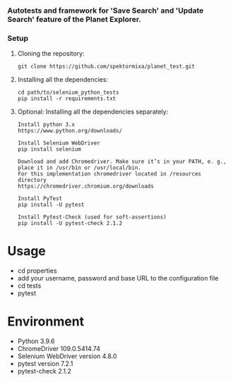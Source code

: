 ### Autotests and framework for 'Save Search' and 'Update Search' feature of the Planet Explorer.

### Setup

 1. Cloning the repository:

    ```shell
    git clone https://github.com/spektormixa/planet_test.git
    ```

2. Installing all the dependencies:

    ```shell
    cd path/to/selenium_python_tests
    pip install -r requirements.txt
    ```

3.  Optional: Installing all the dependencies separately:

    ```shell
    Install python 3.x
    https://www.python.org/downloads/
    
    Install Selenium WebDriver
    pip install selenium
    
    Download and add Chromedriver. Make sure it’s in your PATH, e. g., place it in /usr/bin or /usr/local/bin.
    For this implementation chromedriver located in /resources directory
    https://chromedriver.chromium.org/downloads
    
    Install PyTest
    pip install -U pytest
    
    Install Pytest-Check (used for soft-assertions)
    pip install -U pytest-check 2.1.2
    ```


Usage
=

 - cd properties
 - add your username, password and base URL to the configuration file
 - cd tests
 - pytest


Environment
=
- Python 3.9.6
- ChromeDriver 109.0.5414.74
- Selenium WebDriver version 4.8.0
- pytest version 7.2.1
- pytest-check 2.1.2
